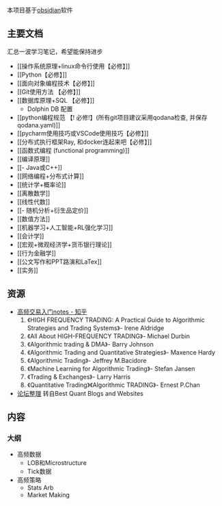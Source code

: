 本项目基于[obsidian](https://obsidian.md/download)软件
## 主要文档
汇总一波学习笔记，希望能保持进步
- [[操作系统原理+linux命令行使用【必修】]]
- [[Python【必修】]]
- [[面向对象编程技术【必修】]]
- [[Git使用方法 【必修】]]
- [[数据库原理+SQL 【必修】]]
	- Dolphin DB 配置
- [[python编程规范 【! 必修!】(所有git项目建议采用qodana检查, 并保存qodana.yaml)]]
- [[pycharm使用技巧或VSCode使用技巧【必修】]]
- [[分布式执行框架Ray, 和docker连起来吧【必修】]]
- [[函数式编程 (functional programming)]]
- [[编译原理]]
- [[- Java或C++]]
- [[网络编程+分布式计算]]
- [[统计学+概率论]]
- [[离散数学]]
- [[线性代数]]
- [[- 随机分析+衍生品定价]]
- [[数值方法]]
- [[机器学习+人工智能+RL强化学习]]
- [[会计学]]
- [[宏观+微观经济学+货币银行理论]]
- [[行为金融学]]
- [[公文写作和PPT路演和LaTex]]
- [[实务]]
## 资源
- [高频交易入门notes - 知乎](https://zhuanlan.zhihu.com/p/702001412)
	1. 《HIGH FREQUENCY TRADING: A Practical Guide to Algorithmic Strategies and Trading Systems》- Irene Aldridge
	2. 《All About HIGH-FREQUENCY TRADING》- Michael Durbin
	3. 《Algorithmic trading & DMA》- Barry Johnson
	4. 《Algorithmic Trading and Quantitative Strategies》- Maxence Hardy
	5. 《Algorithmic Trading》- Jeffrey M.Bacidore
	6. 《Machine Learning for Algorithmic Trading》- Stefan Jansen
	7. 《Trading & Exchanges》- Larry Harris
	8. 《Quantitative Trading》《Algorithmic TRADING》- Ernest P.Chan
- [论坛整理](https://www.zhihu.com/question/471983511/answer/3565153899) 转自Best Quant Blogs and Websites
## 内容
### 大纲
- 高频数据
	- LOB和Microstructure
	- Tick数据
- 高频策略
	- Stats Arb
	- Market Making

